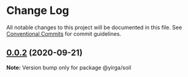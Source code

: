 # Change Log

All notable changes to this project will be documented in this file.
See [Conventional Commits](https://conventionalcommits.org) for commit guidelines.

## [0.0.2](https://github.com/JhonXY/yirga/compare/@yirga/soil@0.0.1...@yirga/soil@0.0.2) (2020-09-21)

**Note:** Version bump only for package @yirga/soil
